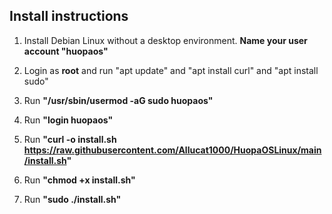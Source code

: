 ## Install instructions
1. Install Debian Linux without a desktop environment. **Name your user account "huopaos"**

2. Login as **root** and run "apt update" and "apt install curl" and "apt install sudo"
   
3. Run **"/usr/sbin/usermod -aG sudo huopaos"**

4. Run **"login huopaos"**

5. Run **"curl -o install.sh https://raw.githubusercontent.com/Allucat1000/HuopaOSLinux/main/install.sh"**

6. Run **"chmod +x install.sh"**

7. Run **"sudo ./install.sh"**
